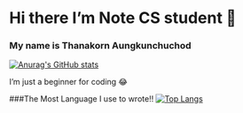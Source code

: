 # Hi there I’m Note CS student 👋
### My name is Thanakorn Aungkunchuchod 
[![Anurag's GitHub stats](https://github-readme-stats.vercel.app/api?username=Rabbitnote&show_icons=true&theme=jolly)]()

I’m just a beginner for coding 😂

###The Most Language I use to wrote!!
[![Top Langs](https://github-readme-stats.vercel.app/api/top-langs/?username=Rabbitnote&layout=compact&theme=jolly)]()
<!--
**Rabbitnote/Rabbitnote** is a ✨ _special_ ✨ repository because its `README.md` (this file) appears on your GitHub profile.

Here are some ideas to get you started:

- 🔭 I’m currently working on ...
- 🌱 I’m currently learning ...
- 👯 I’m looking to collaborate on ...
- 🤔 I’m looking for help with ...
- 💬 Ask me about ...
- 📫 How to reach me: ...
- 😄 Pronouns: ...
- ⚡ Fun fact: ...
-->
